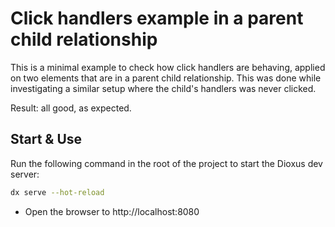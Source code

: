 # Click handlers example in a parent child relationship

This is a minimal example to check how click handlers are behaving, applied on two elements that are in a parent child relationship. This was done while investigating a similar setup where the child's handlers was never clicked.

Result: all good, as expected.

## Start & Use

Run the following command in the root of the project to start the Dioxus dev server:

```bash
dx serve --hot-reload
```

-   Open the browser to http://localhost:8080
